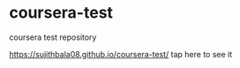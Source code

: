 # coursera-test
coursera test repository


 https://sujithbala08.github.io/coursera-test/ tap here to see it
 

